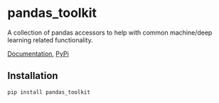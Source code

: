 # pandas_toolkit

A collection of pandas accessors to help with common machine/deep learning related functionality.

[Documentation](asmith26.github.io/pandas_toolkit/), [PyPi](https://pypi.org/project/pandas-toolkit/)

## Installation

```bash
pip install pandas_toolkit
```

